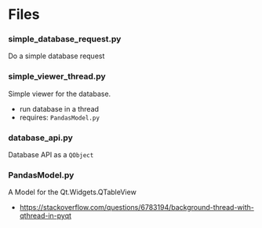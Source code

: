 # Files
###  simple_database_request.py
Do a simple database request

### simple_viewer_thread.py
Simple viewer for the database.
- run database in a thread
- requires: `PandasModel.py`

### database_api.py
Database API as a `QObject`

### PandasModel.py
A Model for the Qt.Widgets.QTableView

- https://stackoverflow.com/questions/6783194/background-thread-with-qthread-in-pyqt
